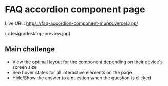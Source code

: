 # FAQ accordion component page

Live URL: https://faq-accordion-component-murex.vercel.app/

(./design/desktop-preview.jpg)

## Main challenge

- View the optimal layout for the component depending on their device's screen size
- See hover states for all interactive elements on the page
- Hide/Show the answer to a question when the question is clicked